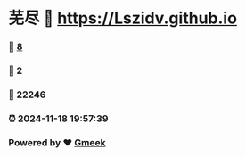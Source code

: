 # 芜尽 :link: https://Lszidv.github.io 
### :page_facing_up: [8](https://Lszidv.github.io/tag.html) 
### :speech_balloon: 2 
### :hibiscus: 22246 
### :alarm_clock: 2024-11-18 19:57:39 
### Powered by :heart: [Gmeek](https://github.com/Meekdai/Gmeek)
